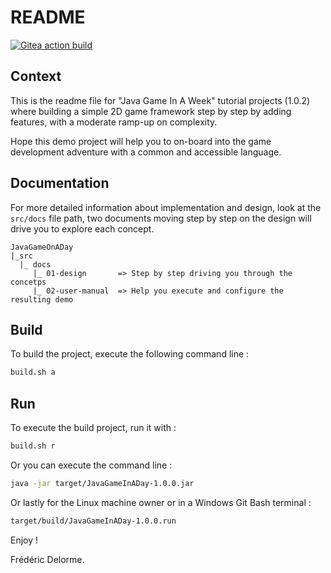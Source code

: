 # README

[![Gitea action build](http://nextserver01:4000/frederic/JavaGameOnAWeek/actions/workflows/build.yml/badge.svg?branch=develop)](http://nextserver01:4000/frederic/JavaGameOnAWeek/actions?workflow=build.yml&actor=0&status=0 "build on /develop")

## Context

This is the readme file for "Java Game In A Week" tutorial projects (1.0.2)
where building a simple 2D game framework step by step by adding features, with a moderate ramp-up on complexity.

Hope this demo project will help you to on-board into the game development adventure with a common and accessible
language.

## Documentation

For more detailed information about implementation and design, look at the `src/docs` file path, two documents moving
step by
step on the design will drive you to explore each concept.

```plaintext
JavaGameOnADay
|_src
  |_ docs
     |_ 01-design       => Step by step driving you through the concetps
     |_ 02-user-manual  => Help you execute and configure the resulting demo
```

## Build

To build the project, execute the following command line :

```bash
build.sh a
```

## Run

To execute the build project, run it with :

```bash
build.sh r
```

Or you can execute the command line :

```bash
java -jar target/JavaGameInADay-1.0.0.jar
```

Or lastly for the Linux machine owner or in a Windows Git Bash terminal :

```bash
target/build/JavaGameInADay-1.0.0.run
```

Enjoy !

Frédéric Delorme.
